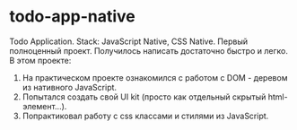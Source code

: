 # todo-app-native
Todo Application. Stack: JavaScript Native, CSS Native. Первый полноценный проект. Получилось написать достаточно быстро и легко. 
В этом проекте:
1. На практическом проекте ознакомился с работом с DOM - деревом из нативного JavaScript.
2. Попытался создать свой UI kit (просто как отдельный скрытый html-элемент...).
3. Попрактиковал работу с css классами и стилями из JavaScript.
